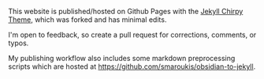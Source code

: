 This website is published/hosted on Github Pages with the [Jekyll Chirpy Theme](https://github.com/cotes2020/jekyll-theme-chirpy), which was forked and has minimal edits. 

I'm open to feedback, so create a pull request for corrections, comments, or typos. 

My publishing workflow also includes some markdown preprocessing scripts which are hosted at https://github.com/smaroukis/obsidian-to-jekyll. 
